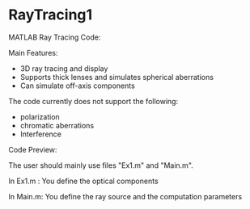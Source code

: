 # RayTracing1

MATLAB Ray Tracing Code:

Main Features:
* 3D ray tracing and display
* Supports thick lenses and simulates spherical aberrations 
* Can simulate off-axis components

The code currently does not support the following:
* polarization
* chromatic aberrations
* Interference

Code Preview:

The user should mainly use files "Ex1.m" and "Main.m".

In Ex1.m : You define the optical components

In Main.m: You define the ray source and the computation parameters


